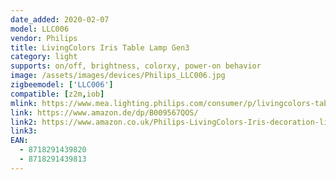 ```yaml
---
date_added: 2020-02-07
model: LLC006
vendor: Philips
title: LivingColors Iris Table Lamp Gen3
category: light
supports: on/off, brightness, colorxy, power-on behavior
image: /assets/images/devices/Philips_LLC006.jpg
zigbeemodel: ['LLC006']
compatible: [z2m,iob]
mlink: https://www.mea.lighting.philips.com/consumer/p/livingcolors-table-lamp/7099930PH
link: https://www.amazon.de/dp/B009567QOS/
link2: https://www.amazon.co.uk/Philips-LivingColors-Iris-decoration-light-Transparent/dp/B009567QOI/
link3: 
EAN: 
  - 8718291439820
  - 8718291439813
---
```


